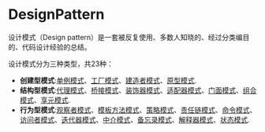 # DesignPattern

设计模式（Design pattern）是一套被反复使用、多数人知晓的、经过分类编目的、代码设计经验的总结。

设计模式分为三种类型，共23种：

- **创建型模式**:[单例模式](src/main/java/com/botech/designpattern/singleton/单例模式.md)、[工厂模式](src/main/java/com/botech/designpattern/factory/工厂模式.md)、[建造者模式](src/main/java/com/botech/designpattern/builder/建造者模式.md)、[原型模式](src/main/java/com/botech/designpattern/prototype/原型模式.md).
- **结构型模式**:[代理模式](src/main/java/com/botech/designpattern/proxy/代理模式.md)、[桥接模式](src/main/java/com/botech/designpattern/bridge/桥接模式.md)、[装饰器模式](src/main/java/com/botech/designpattern/decorator/装饰器模式.md)、[适配器模式](src/main/java/com/botech/designpattern/adapter/适配器模式.md)、[门面模式](src/main/java/com/botech/designpattern/facade/门面模式.md)、[组合模式](src/main/java/com/botech/designpattern/composite/组合模式.md)、[享元模式](src/main/java/com/botech/designpattern/flyweight/享元模式.md).
- **行为型模式**:[观察者模式](src/main/java/com/botech/designpattern/observer/观察者模式.md)、[模板方法模式](src/main/java/com/botech/designpattern/templatemethod/模板方法.md)、[策略模式](src/main/java/com/botech/designpattern/strategy/策略模式.md)、[责任链模式](src/main/java/com/botech/designpattern/chainofresponsibility/责任链模式.md)、[命令模式](src/main/java/com/botech/designpattern/command/命令模式.md)、[访问者模式](src/main/java/com/botech/designpattern/visitor/访问者模式.md)、[迭代器模式](src/main/java/com/botech/designpattern/iterator/迭代器模式.md)、[中介模式](src/main/java/com/botech/designpattern/mediator/中介模式.md)、[备忘录模式](src/main/java/com/botech/designpattern/memento/备忘录模式.md)、[解释器模式](src/main/java/com/botech/designpattern/interpreter/解释器模式.md)、[状态模式](src/main/java/com/botech/designpattern/state/状态模式.md).
